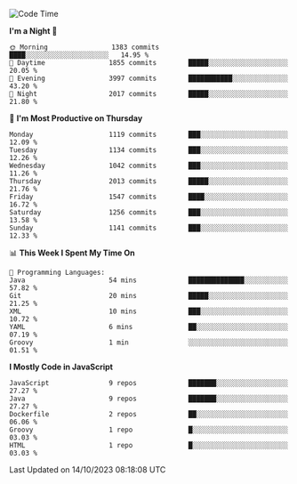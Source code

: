 <!--START_SECTION:waka-->
![Code Time](http://img.shields.io/badge/Code%20Time-1%2C313%20hrs%206%20mins-blue)

**I'm a Night 🦉** 

```text
🌞 Morning                1383 commits        ████░░░░░░░░░░░░░░░░░░░░░   14.95 % 
🌆 Daytime                1855 commits        █████░░░░░░░░░░░░░░░░░░░░   20.05 % 
🌃 Evening                3997 commits        ███████████░░░░░░░░░░░░░░   43.20 % 
🌙 Night                  2017 commits        █████░░░░░░░░░░░░░░░░░░░░   21.80 % 
```
📅 **I'm Most Productive on Thursday** 

```text
Monday                   1119 commits        ███░░░░░░░░░░░░░░░░░░░░░░   12.09 % 
Tuesday                  1134 commits        ███░░░░░░░░░░░░░░░░░░░░░░   12.26 % 
Wednesday                1042 commits        ███░░░░░░░░░░░░░░░░░░░░░░   11.26 % 
Thursday                 2013 commits        █████░░░░░░░░░░░░░░░░░░░░   21.76 % 
Friday                   1547 commits        ████░░░░░░░░░░░░░░░░░░░░░   16.72 % 
Saturday                 1256 commits        ███░░░░░░░░░░░░░░░░░░░░░░   13.58 % 
Sunday                   1141 commits        ███░░░░░░░░░░░░░░░░░░░░░░   12.33 % 
```


📊 **This Week I Spent My Time On** 

```text
💬 Programming Languages: 
Java                     54 mins             ██████████████░░░░░░░░░░░   57.82 % 
Git                      20 mins             █████░░░░░░░░░░░░░░░░░░░░   21.25 % 
XML                      10 mins             ███░░░░░░░░░░░░░░░░░░░░░░   10.72 % 
YAML                     6 mins              ██░░░░░░░░░░░░░░░░░░░░░░░   07.19 % 
Groovy                   1 min               ░░░░░░░░░░░░░░░░░░░░░░░░░   01.51 % 
```

**I Mostly Code in JavaScript** 

```text
JavaScript               9 repos             ███████░░░░░░░░░░░░░░░░░░   27.27 % 
Java                     9 repos             ███████░░░░░░░░░░░░░░░░░░   27.27 % 
Dockerfile               2 repos             ██░░░░░░░░░░░░░░░░░░░░░░░   06.06 % 
Groovy                   1 repo              █░░░░░░░░░░░░░░░░░░░░░░░░   03.03 % 
HTML                     1 repo              █░░░░░░░░░░░░░░░░░░░░░░░░   03.03 % 
```




 Last Updated on 14/10/2023 08:18:08 UTC
<!--END_SECTION:waka-->
